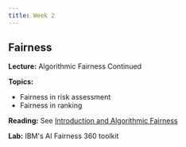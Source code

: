 ```yaml
---
title: Week 2
---
```


## Fairness

**Lecture:** Algorithmic Fairness Continued

**Topics:**

* Fairness in risk assessment
* Fairness in ranking

**Reading:** See [Introduction and Algorithmic Fairness](assets/fairness_reader.pdf)

**Lab:** IBM's AI Fairness 360 toolkit

